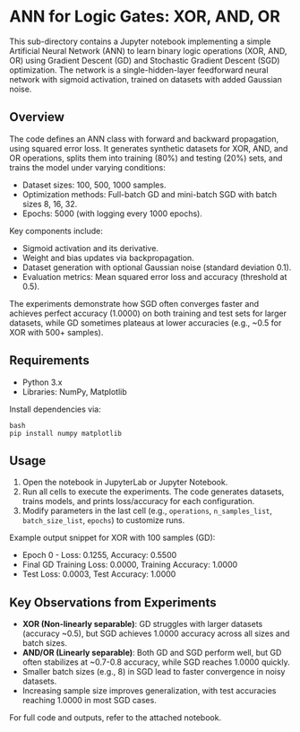 # ANN for Logic Gates: XOR, AND, OR

This sub-directory contains a Jupyter notebook implementing a simple Artificial Neural Network (ANN) to learn binary logic operations (XOR, AND, OR) using Gradient Descent (GD) and Stochastic Gradient Descent (SGD) optimization. The network is a single-hidden-layer feedforward neural network with sigmoid activation, trained on datasets with added Gaussian noise.

## Overview

The code defines an ANN class with forward and backward propagation, using squared error loss. It generates synthetic datasets for XOR, AND, and OR operations, splits them into training (80%) and testing (20%) sets, and trains the model under varying conditions:
- Dataset sizes: 100, 500, 1000 samples.
- Optimization methods: Full-batch GD and mini-batch SGD with batch sizes 8, 16, 32.
- Epochs: 5000 (with logging every 1000 epochs).

Key components include:
- Sigmoid activation and its derivative.
- Weight and bias updates via backpropagation.
- Dataset generation with optional Gaussian noise (standard deviation 0.1).
- Evaluation metrics: Mean squared error loss and accuracy (threshold at 0.5).

The experiments demonstrate how SGD often converges faster and achieves perfect accuracy (1.0000) on both training and test sets for larger datasets, while GD sometimes plateaus at lower accuracies (e.g., ~0.5 for XOR with 500+ samples).

## Requirements

- Python 3.x
- Libraries: NumPy, Matplotlib

Install dependencies via:
```
bash
pip install numpy matplotlib
```

## Usage

1. Open the notebook in JupyterLab or Jupyter Notebook.
2. Run all cells to execute the experiments. The code generates datasets, trains models, and prints loss/accuracy for each configuration.
3. Modify parameters in the last cell (e.g., `operations`, `n_samples_list`, `batch_size_list`, `epochs`) to customize runs.

Example output snippet for XOR with 100 samples (GD):
- Epoch 0 - Loss: 0.1255, Accuracy: 0.5500
- Final GD Training Loss: 0.0000, Training Accuracy: 1.0000
- Test Loss: 0.0003, Test Accuracy: 1.0000

## Key Observations from Experiments

- **XOR (Non-linearly separable)**: GD struggles with larger datasets (accuracy ~0.5), but SGD achieves 1.0000 accuracy across all sizes and batch sizes.
- **AND/OR (Linearly separable)**: Both GD and SGD perform well, but GD often stabilizes at ~0.7-0.8 accuracy, while SGD reaches 1.0000 quickly.
- Smaller batch sizes (e.g., 8) in SGD lead to faster convergence in noisy datasets.
- Increasing sample size improves generalization, with test accuracies reaching 1.0000 in most SGD cases.

For full code and outputs, refer to the attached notebook.
